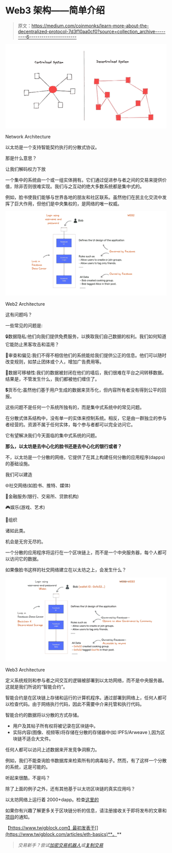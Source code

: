 # Web3 架构——简单介绍

> 原文：<https://medium.com/coinmonks/learn-more-about-the-decentralized-protocol-7d3f10aa0cf0?source=collection_archive---------6----------------------->

![](img/7f3a898b44a7658a13ebefddc6335316.png)

Network Architecture

以太坊是一个支持智能契约执行的分散式协议。

那是什么意思？

让我们解码权力下放

一个集中的系统由一个或一组实体拥有。它们通过促进参与者之间的交易来提供价值，除非否则很难实现。我们与之互动的绝大多数系统都是集中式的。

例如，脸书使我们能够与世界各地的朋友和社区联系。虽然他们在民主化交流中发挥了巨大作用，但他们是中央集权的，是网络的唯一权威。

![](img/61e3fa6723cd1df2f892774b2a725eca.png)

Web2 Architecture

这有问题吗？

一些常见的问题是:

🔒数据隐私:他们向我们提供免费服务，以换取我们自己数据的权利。我们如何知道它能防止黑客攻击和滥用？

🧠审查和偏见:我们不得不相信他们的系统能给我们提供公正的信息。他们可以随时改变规则，如禁止团体或个人，增加广告费用等。

🛂数据可移植性:我们的数据被封闭在他们的墙后，我们很难在平台之间转移数据。结果是，不管发生什么，我们都被他们缠住了。

💲货币化:虽然他们基于用户生成的数据来货币化，但内容所有者没有得到公平的回报。

这些问题不是任何一个系统所独有的，而是集中式系统中的常见问题。

在分散式体系结构中，没有单一的实体来控制系统。相反，它是由一群独立的参与者经营的。资源不属于任何实体，每个参与者都可以完全访问它。

它有望解决我们今天面临的集中式系统的问题。

**那么，以太坊是去中心化的脸书还是去中心化的银行或者？**

不，以太坊是一个分散的网络，它提供了在其上构建任何分散的应用程序(dapps)的基础设施。

我们可以建造

🌐社交网络(如脸书、推特、媒体)

🏦金融服务(银行、交易所、贷款机构)

🎮娱乐(游戏、艺术)

🏢组织

诸如此类。

机会是无穷无尽的。

一个分散的应用程序将运行在一个区块链上，而不是一个中央服务器，每个人都可以访问它的数据。

如果像脸书这样的社交网络建立在以太坊之上，会发生什么？

![](img/972f08d4574431c8348213ae61ae813b.png)

Web3 Architecture

定义系统规则和参与者之间交互的逻辑被部署到以太坊网络，而不是中央服务器。这就是我们所说的“智能合约”。

智能合约是在区块链上存储和运行的计算机程序。通过部署到网络上，任何人都可以检查代码。由于网络执行代码，因此不需要中介来托管和执行代码。

智能合约的数据将以分散的方式存储。

*   用户及其帖子所有权将被记录在区块链中。
*   实际内容(图像、视频等)将存储在分散的存储器中(如 IPFS/Arweave ),因为区块链不适合大文件。

任何人都可以访问上述数据来开发竞争洞察力。

例如，我们不能查询脸书数据库来检索所有的病毒帖子。然而，有了这样一个分散的系统，这是可能的。

听起来很酷，不是吗？

除了上面的例子之外，还有其他基于以太坊区块链的真实应用吗？

以太坊网络上运行着 2000+dapp。检查[这里的](https://www.stateofthedapps.com/platforms/ethereum)

如果你有兴趣了解更多关于区块链分析的信息，请注册接收关于即将发布的文章和[项目](https://www.twigblock.com/projects)的通知。

【https://www.twigblock.com】最初发表于[](https://www.twigblock.com/articles/eth-basics)**。**

> *交易新手？尝试[加密交易机器人](/coinmonks/crypto-trading-bot-c2ffce8acb2a)或[复制交易](/coinmonks/top-10-crypto-copy-trading-platforms-for-beginners-d0c37c7d698c)*